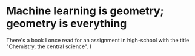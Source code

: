 # Machine learning is geometry; geometry is everything

There's a book I once read for an assignment in high-school with the title "Chemistry, the central science". I
